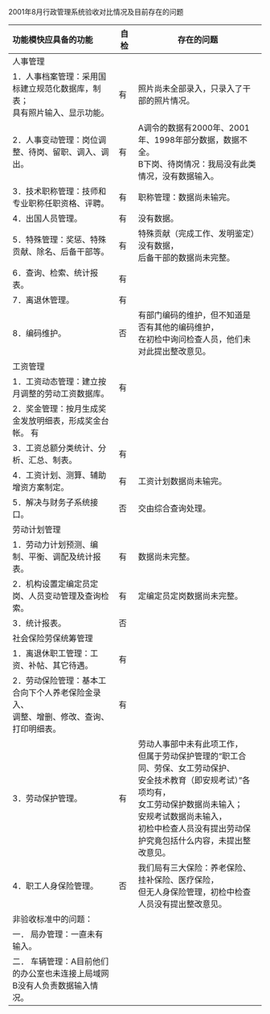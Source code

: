 2001年8月行政管理系统验收对比情况及目前存在的问题

| 功能模快应具备的功能 | 自检 | 存在的问题 |
| :----------------- | --- | --------- |
|人事管理		||
|1．人事档案管理：采用国标建立规范化数据库，制表；<br>具有照片输入、显示功能。|	有	|照片尚未全部录入，只录入了干部的照片情况。|
|2．人事变动管理：岗位调整、待岗、留职、调入、调出。|	有|	A调令的数据有2000年、2001年、1998年部分数据，数据不全。<br>B下岗、待岗情况：我局没有此类情况，没有数据输入。|
|3．技术职称管理：技师和专业职称任职资格、评聘。|	有|	职称管理：数据尚未输完。|
|4．出国人员管理。	|有|	没有数据。|
|5．特殊管理：奖惩、特殊贡献、除名、后备干部等。|	有	|特殊贡献（完成工作、发明鉴定）没有数据，<br>后备干部的数据尚未完整。|
|6．查询、检索、统计报表。|	有	||
|7．离退休管理。	|有	||
|8．编码维护。|	否	|有部门编码的维护，但不知道是否有其他的编码维护，<br>在初检中询问检查人员，他们未对此提出整改意见。|
|工资管理		|||
|1．工资动态管理：建立按月调整的劳动工资数据库。	|有	||
|2．奖金管理：按月生成奖金发放明细表，形成奖金台帐。	有	||
|3．工资总额分类统计、分析、汇总、制表。|	有	||
|4．工资计划、测算、辅助增资方案制定。	|有	|工资计划数据尚未输完。|
|5．解决与财务子系统接口。|	否	|交由综合查询处理。|
|劳动计划管理		|||
|1．劳动力计划预测、编制、平衡、调配及统计报表。	|有	|数据尚未完整。|
|2．机构设置定编定员定岗、人员变动管理及查询检索。	|有|	定编定员定岗数据尚未完整。|
|3．统计报表。	|否	||原省局有一套单机版下发的统计报表程序，<br>原按张主任意见是暂不作处理。<br>初检中检查人员没有提出整改意见。|
|社会保险劳保统筹管理		|||
|1．离退休职工管理：工资、补帖、其它待遇。	|有	||
|2．劳动保险管理：基本工合向下个人养老保险金录入、<br>调整、增删、修改、查询、打印明细表。|	有	||
|3．劳动保护管理。	|有	|劳动人事部中未有此项工作，<br>但属于劳动保护管理的“职工合同、劳保、女工劳动保护、<br>安全技术教育（即安规考试）”各项均有，<br>女工劳动保护数据尚未输入；<br>安规考试数据尚未输入，<br>初检中检查人员没有提出劳动保护究竟包括什么内容，未提出整改意见。
|4．职工人身保险管理。|	否	|我们局有三大保险：养老保险、挂补保险、医疗保险，<br>但无人身保险管理，初检中检查人员没有提出整改意见。|
|非验收标准中的问题：|||
|一．	局办管理：一直未有输入。|||
|二．	车辆管理：A目前他们的办公室也未连接上局域网<br>B没有人负责数据输入情况。|||
